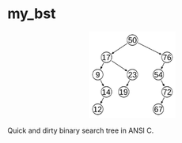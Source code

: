 # my_bst

<center><img src="./bst.png" width=175></center>


Quick and dirty binary search tree in ANSI C.
